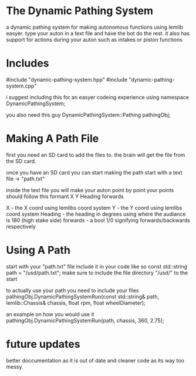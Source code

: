 # The Dynamic Pathing System
a dynamic pathing system for making autonomous functions using lemlib easyer. type your auton in a text file and have the bot do the rest. it also has support for actions during your auton such as intakes or piston functions

# Includes
#include "dynamic-pathing-system.hpp"
#include "dynamic-pathing-system.cpp"

i suggest including this for an easyer codeing experience
using namespace DynamicPathingSystem;

you also need this guy
DynamicPathingSystem::Pathing pathingObj;

# Making A Path File
first you need an SD card to add the files to.
the brain will get the file from the SD card.

once you have an SD card you can start making the path
start with a text file -> "path.txt"

inside the text file you will make your auton point by point
your points should follow this formant
X Y Heading forwards

X - the X coord using lemlibs coord system
Y - the Y coord using lemlibs coord system
Heading - the heading in degrees using where the audiance is 180 (high stake side)
forwards - a bool 1/0 signifying forwards/backwards respectively

# Using A Path
start with your "path.txt" file
include it in your code like so
const std::string path = "/usd/path.txt";
make sure to include the file directory "/usd/" to the start

to actually use your path you need to include your files
pathingObj.DynamicPathingSystemRun(const std::string& path, lemlib::Chassis& chassis, float rpm, float wheelDiameter);

an example on how you would use it
pathingObj.DynamicPathingSystemRun(path, chassis, 360, 2.75);

# future updates
better doccumentation as it is out of date and cleaner code as its way too messy.
